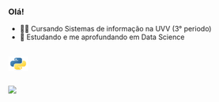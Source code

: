 ### Olá!

- 👨‍💻 Cursando Sistemas de informação na UVV (3° periodo)
- 👾 Estudando e me aprofundando em Data Science

<div style="display: inline_block"><br>
  <img align="center" alt="PL-Python" height="30" width="40" src="https://raw.githubusercontent.com/devicons/devicon/master/icons/python/python-original.svg">
</div>

##


<div> 
  <a href="https://www.linkedin.com/in/pedro-lu%C3%ADs-breda-3bb20b265/" target="_blank"><img src="https://img.shields.io/badge/-LinkedIn-%230077B5?style=for-the-badge&logo=linkedin&logoColor=white" target="_blank"></a> 
</div>

